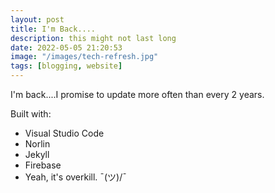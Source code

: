 ```yaml
---
layout: post
title: I'm Back....
description: this might not last long
date: 2022-05-05 21:20:53
image: "/images/tech-refresh.jpg"
tags: [blogging, website]
---
```


I'm back....I promise to update more often than every 2 years.

Built with:

- Visual Studio Code
- Norlin
- Jekyll
- Firebase
- Yeah, it's overkill. ¯(ツ)/¯
